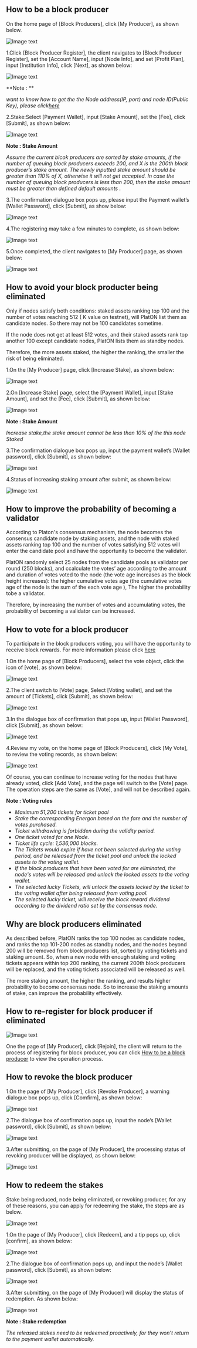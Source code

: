 
## How to be a block producer

On the home page of [Block Producers], click [My Producer], as shown below.

![Image text](image/My_node_apply.png)

1.Click [Block Producer Register], the client navigates to [Block Producer Register], set the [Account Name], input [Node Info], and set [Profit Plan], input [Institution Info], click [Next], as shown below:

![Image text](image/Node_apply_info.png)

**Note : **

*want to know how to get the the Node address(IP, port) and node ID(Public Key), please click[here](\en-us\basics\[English]-Private-Networks.md)* 

2.Stake:Select [Payment Wallet], input [Stake Amount], set the [Fee], click [Submit], as shown below:

![Image text](image/Node_apply_stake.png)

**Note : Stake Amount**

*Assume the current blcok producers are sorted by stake amounts, if the number of queuing block producers exceeds 200, and X is the 200th block producer’s stake amount. The newly inputted stake amount should be greater than 110% of X, otherwise it will not get accepted. In case the number of queuing block producers is less than 200, then the stake amount must be greater than defined default amounts .* 

3.The confirmation dialogue box pops up, please input the Payment wallet’s [Wallet Password], click [Submit], as show below:

![Image text](image/Execute_contract_node.png)

4.The registering may take a few minutes to complete, as shown below:

![Image text](image/Node_apply_pending.png)

5.Once completed, the client navigates to [My Producer] page, as shown below:

![Image text](image/Node-details.png)


## How to avoid your block producter being eliminated

Only if nodes satisfy both conditions: staked assets ranking top 100 and the number of votes reaching 512 ( K value on testnet), will PlatON list them as candidate nodes. So there may not be 100 candidates sometime.

If the node does not get at least 512 votes, and their staked assets rank top another 100 except candidate nodes, PlatON lists them as standby nodes.

Therefore, the more assets staked, the higher the ranking, the smaller the risk of being eliminated.

1.On the [My Producer] page, click [Increase Stake], as shown below:

![Image text](image/Add_stakes.png)

2.On [Increase Stake] page, select the [Payment Wallet], input [Stake Amount], and set the [Fee], click [Submit], as shown below:

![Image text](image/Add_stakes_info.png)

**Note : Stake Amount**

*Increase stake,the stake amount cannot be less than 10% of the this node Staked*

3.The confirmation dialogue box pops up, input the payment wallet’s [Wallet password], click [Submit], as shown below:

![Image text](image/Add_stake_confirm.png)

4.Status of increasing staking amount after submit, as shown below:

![Image text](image/Add_stakes_pending.png)

## How to improve the probability of becoming a validator

According to Platon's consensus mechanism, the node becomes the consensus candidate node by staking assets, and the node with staked assets ranking top 100 and the number of votes satisfying 512 votes will enter the candidate pool and have the opportunity to become the validator.

PlatON randomly select 25 nodes from the candidate pools as validator per round (250 blocks), and ccalculate the votes’ age according to the amount and duration of votes voted to the node (the vote age increases as the block height increases): the higher cumulative votes age (the cumulative  votes age of the node is the sum of the each vote age ), The higher the probability tobe a validator.

Therefore, by increasing the number of votes and accumulating votes, the probability of becoming a  validator can be increased.

## How to vote for a block producer
To participate in the block producers voting,  you will have the opportunity to receive block rewards. For more information please click [here](en-us\technologies\[English]-Probability-POS)

1.On the home page of [Block Producers], select the vote object, click the icon of [vote], as shown below:

![Image text](image/Node-Vote-en.png)

2.The client switch to [Vote] page,  Select [Voting wallet], and set the amount of [Tickets], click [Submit], as shown below:

![Image text](image/Node-Vode-Confirm-en.png)

3.In the dialogue box of confirmation that pops up, input  [Wallet Password], click [Submit], as shown below:

![Image text](image/Node-Vode-Confirm-Sign-en.png)

4.Review my vote, on the home page of [Block Producers], click [My Vote], to review the voting records, as shown below:

![Image text](image/Node-MyVode-en.png)

Of course, you can continue to increase voting for the nodes that have already voted, click [Add Vote], and the page will switch to the [Vote] page. The operation steps are the same as [Vote], and will not be described again.

**Note : Voting rules**

- *Maximum 51,200 tickets for ticket pool*
- *Stake the corresponding Energon based on the fare and the number of votes purchased.*
- *Ticket withdrawing is forbidden during the validity period.*
- *One ticket voted for one Node.*
- *Ticket life cycle: 1,536,000 blocks.*
- *The Tickets would expire if have not been selected during the voting period, and be released from the ticket pool and unlock the locked assets to the voting wallet.*
- *If the block producers that have been voted for are eliminated, the node's votes will be released and unlock the locked assets to the voting wallet.*
- *The selected lucky Tickets, will unlock the assets locked by the ticket to the voting wallet after being released from voting pool.*
- *The selected lucky ticket, will receive the block reward dividend according to the dividend ratio set by the consensus node.*


## Why are block producers eliminated

As described before, PlatON ranks the top 100 nodes as candidate nodes, and ranks the top 101-200 nodes as standby nodes, and the nodes beyond 200 will be removed from block producers list, sorted by voting tickets and staking amount. So, when a new node with enough staking and voting tickets appears within top 200 ranking, the current 200th block producers will be replaced, and the voting tickets associated will be released as well.

The more staking amount, the higher the ranking, and results higher probability to become consensus node. So to increase the staking amounts of stake, can improve the probability effectively.

## How to re-register for block producer if eliminated

![Image text](image/Node_re-apply.png)

One the page of [My Producer], click [Rejoin], the client will return to the process of registering for block producer, you can click [How to be a block producer](#How-to-be-a-block-producer) to view the operation process.

## How to revoke the block producer
1.On the page of [My Producer], click [Revoke Producer], a warning dialogue box pops up, click [Comfirm], as shown below:

![Image text](image/Node_withdraw.png)

2.The dialogue box of confirmation pops up, input the node’s [Wallet password], click [Submit], as shown below:

![Image text](image/Node_stake_revoke_confirm.png)

3.After submitting, on the page of [My Producer], the processing status of revoking producer will be displayed, as shown below:

![Image text](image/Node_withdraw_pending.png)

## How to redeem the stakes

Stake being reduced, node being eliminated, or revoking producer, for any of these reasons, you can apply for redeeming the stake, the steps are as below.

![Image text](image/Node_stake_redeem.png)

1.On the page of [My Producer], click [Redeem], and a tip pops up, click [confirm], as shown below:

![Image text](image/Node_withdraw_prompt.png)

2.The dialogue box of confirmation pops up, and input the node’s [Wallet password], click [Submit], as shown below:

![Image text](image/Node_stake_redeem_confirm.png)

3.After submitting, on the page of [My Producer] will display the status of redemption. As shown below:

![Image text](image/Node_stake_redeem_pending.png)

**Note : Stake redemption**

*The released stakes need to be redeemed proactively, for they won’t return to the payment wallet automatically.*

